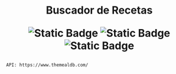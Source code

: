 <h1 align="center"> Buscador de Recetas

  ![Static Badge](https://img.shields.io/badge/HTML-orange)
  ![Static Badge](https://img.shields.io/badge/bootstrap-violet)
  ![Static Badge](https://img.shields.io/badge/JAVASCRIPT-yellow)
</h1>
  
   ```
  API: https://www.themealdb.com/
  ```
